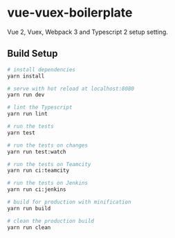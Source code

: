 # vue-vuex-boilerplate

Vue 2, Vuex, Webpack 3 and Typescript 2 setup setting.

## Build Setup

``` bash
# install dependencies
yarn install

# serve with hot reload at localhost:8080
yarn run dev

# lint the Typescript
yarn run lint

# run the tests
yarn test

# run the tests on changes
yarn run test:watch

# run the tests on Teamcity
yarn run ci:teamcity

# run the tests on Jenkins
yarn run ci:jenkins

# build for production with minification
yarn run build

# clean the production build
yarn run clean
```
